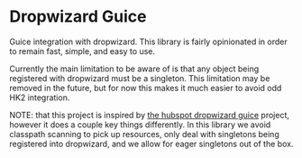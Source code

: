 Dropwizard Guice
================

Guice integration with dropwizard. This library is fairly opinionated in order to remain fast, simple, and easy to use.

Currently the main limitation to be aware of is that any object being registered with dropwizard must be a singleton.
This limitation may be removed in the future, but for now this makes it much easier to avoid odd HK2 integration.

NOTE: that this project is inspired by [the hubspot dropwizard guice](https://github.com/HubSpot/dropwizard-guice)
project, however it does a couple key things differently. In this library we avoid classpath scanning to pick up
resources, only deal with singletons being registered into dropwizard, and we allow for eager singletons out of the box.
